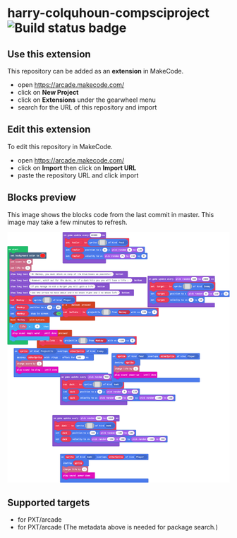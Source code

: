# harry-colquhoun-compsciproject ![Build status badge](https://github.com/harry-colquhoun/harry-colquhoun-compsciproject/workflows/MakeCode/badge.svg)



## Use this extension

This repository can be added as an **extension** in MakeCode.

* open https://arcade.makecode.com/
* click on **New Project**
* click on **Extensions** under the gearwheel menu
* search for the URL of this repository and import

## Edit this extension

To edit this repository in MakeCode.

* open https://arcade.makecode.com/
* click on **Import** then click on **Import URL**
* paste the repository URL and click import

## Blocks preview

This image shows the blocks code from the last commit in master.
This image may take a few minutes to refresh.

![A rendered view of the blocks](https://github.com/harry-colquhoun/harry-colquhoun-compsciproject/raw/master/.makecode/blocks.png)

## Supported targets

* for PXT/arcade
* for PXT/arcade
(The metadata above is needed for package search.)

